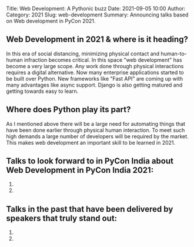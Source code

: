 Title: Web Development: A Pythonic buzz
Date: 2021-09-05 10:00
Author: 
Category: 2021
Slug: web-development
Summary: Announcing talks based on Web development in PyCon 2021.

## Web Development in 2021 & where is it heading?
In this era of social distancing, minimizing physical contact and human-to-human infraction becomes critical. In this space "web development" has become a very large scope. Any work done through physical interactions requires a digital alternative. Now many enterprise applications started to be built over Python. New frameworks like "Fast API" are coming up with many advantages like async support. Django is also getting matured and getting towards easy to learn. 

## Where does Python play its part?
As I mentioned above there will be a large need for automating things that have been done earlier through physical human interaction. To meet such high demands a large number of developers will be required by the market. This makes web development an important skill to be learned in 2021.

## Talks to look forward to in PyCon India about Web Development in PyCon India 2021:
1. 
2. 

## Talks in the past that have been delivered by speakers that truly stand out:
1. 
2. 
